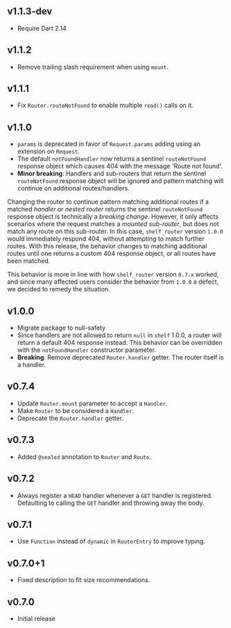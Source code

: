 ## v1.1.3-dev

- Require Dart 2.14

## v1.1.2

* Remove trailing slash requirement when using `mount`.

## v1.1.1

* Fix `Router.routeNotFound` to enable multiple `read()` calls on it.

## v1.1.0

* `params` is deprecated in favor of `Request.params` adding using an extension
  on `Request`.
* The default `notFoundHandler` now returns a sentinel `routeNotFound` response
  object which causes 404 with the message 'Route not found'.
* __Minor breaking__: Handlers and sub-routers that return the sentinel
  `routeNotFound` response object will be ignored and pattern matching will
  continue on additional routes/handlers.

Changing the router to continue pattern matching additional routes if a matched
_handler_ or _nested router_ returns the sentinel `routeNotFound` response
object is technically a _breaking change_. However, it only affects scenarios
where the request matches a _mounted sub-router_, but does not match any route
on this sub-router. In this case, `shelf_router` version `1.0.0` would
immediately respond 404, without attempting to match further routes. With this
release, the behavior changes to matching additional routes until one returns a
custom 404 response object, or all routes have been matched.

This behavior is more in line with how `shelf_router` version `0.7.x` worked,
and since many affected users consider the behavior from `1.0.0` a defect, we
decided to remedy the situation.

## v1.0.0

* Migrate package to null-safety
* Since handlers are not allowed to return `null` in `shelf` 1.0.0, a router
  will return a default 404 response instead. This behavior can be overridden
  with the `notFoundHandler` constructor parameter.
* __Breaking__: Remove deprecated `Router.handler` getter. The router itself is
  a handler.

## v0.7.4

* Update `Router.mount` parameter to accept a `Handler`.
* Make `Router` to be considered a `Handler`.
* Deprecate the `Router.handler` getter.

## v0.7.3

* Added `@sealed` annotation to `Router` and `Route`.

## v0.7.2

* Always register a `HEAD` handler whenever a `GET` handler is registered.
  Defaulting to calling the `GET` handler and throwing away the body.

## v0.7.1

* Use `Function` instead of `dynamic` in `RouterEntry` to improve typing.

## v0.7.0+1

* Fixed description to fit size recommendations.

## v0.7.0

* Initial release
